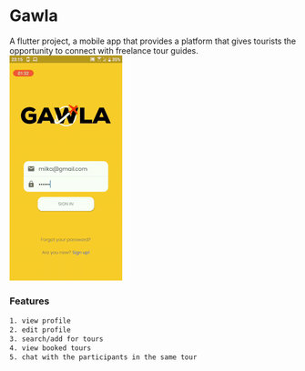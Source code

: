 # Gawla

A flutter project, a mobile app that provides a platform that gives tourists the opportunity to connect with freelance tour guides.  
![view](https://github.com/mohGhazala96/gawla/blob/master/resized-gif.gif)

### Features 

```
1. view profile
2. edit profile
3. search/add for tours
4. view booked tours
5. chat with the participants in the same tour
```
